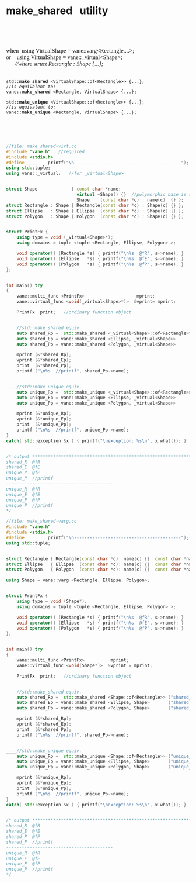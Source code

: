 # make_shared &nbsp; utility
&nbsp;  
&nbsp;  
&nbsp;

<div style='font: 12pt consolas; -white-space:pre'>
when&nbsp;&nbsp;using VirtualShape = vane::varg&lt;Rectangle,...&gt;;<br>
or&nbsp;&nbsp;&nbsp;&nbsp;using VirtualShape = vane::_virtual&lt;Shape&gt;;<br>
&nbsp;&nbsp;&nbsp;&nbsp;&nbsp;&nbsp;<i>//where struct Rectangle : Shape {...};</i><br>
<br>
</div>

<pre><code>std::<b>make_shared</b> &lt;VirtualShape::of&lt;Rectangle&gt;&gt; {...};
<i>//is equivalent to:</i>
vane::<b>make_shared</b> &lt;Rectangle, VirtualShape&gt; {...};
</code></pre>

<pre><code>std::<b>make_unique</b> &lt;VirtualShape::of&lt;Rectangle&gt;&gt; {...};
<i>//is equivalent to:</i>
vane::<b>make_unique</b> &lt;Rectangle, VirtualShape&gt; {...};
</code></pre>



&nbsp;  
&nbsp;  
&nbsp;

```c++
//file: make_shared-virt.cc
#include "vane.h"   //required
#include <stdio.h>
#define ____    printf("\n-----------------------------------------");
using std::tuple;
using vane::_virtual;   //for _virtual<Shape>


struct Shape             { const char *name;
                           virtual ~Shape() {}  //polymorphic base is required
                           Shape    (const char *c) : name(c)  {} };
struct Rectangle : Shape { Rectangle(const char *c) : Shape(c) {} };
struct Ellipse   : Shape { Ellipse  (const char *c) : Shape(c) {} };
struct Polygon   : Shape { Polygon  (const char *c) : Shape(c) {} };


struct PrintFx {
    using type = void (_virtual<Shape>*);
    using domains = tuple <tuple <Rectangle, Ellipse, Polygon> >;

    void operator() (Rectangle *s) { printf("\n%s  @fR", s->name); }
    void operator() (Ellipse   *s) { printf("\n%s  @fE", s->name); }
    void operator() (Polygon   *s) { printf("\n%s  @fP", s->name); }
};


int main() try
{
    vane::multi_func <PrintFx>                    mprint;
    vane::virtual_func <void(_virtual<Shape>*)>  &vprint= mprint;

    PrintFx  print;   //ordinary function object


    //std::make_shared equiv.
    auto shared_Rp =  std::make_shared <_virtual<Shape>::of<Rectangle>> ("shared_R");
    auto shared_Ep = vane::make_shared <Ellipse, _virtual<Shape>>       ("shared_E");
    auto shared_Pp = vane::make_shared <Polygon, _virtual<Shape>>       ("unique_P");

    mprint (&*shared_Rp);
    vprint (&*shared_Ep);
    print  (&*shared_Pp);
    printf ("\n%s  //printf", shared_Pp->name);


____//std::make_unique equiv.
    auto unique_Rp =  std::make_unique <_virtual<Shape>::of<Rectangle>> ("unique_R");
    auto unique_Ep = vane::make_unique <Ellipse, _virtual<Shape>>       ("unique_E");
    auto unique_Pp = vane::make_unique <Polygon, _virtual<Shape>>       ("unique_P");

    mprint (&*unique_Rp);
    vprint (&*unique_Ep);
    print  (&*unique_Pp);
    printf ("\n%s  //printf", unique_Pp->name);
}
catch( std::exception &x ) { printf("\nexception: %s\n", x.what()); }


/* output **********************************************************************
shared_R  @fR
shared_E  @fE
unique_P  @fP
unique_P  //printf
-----------------------------------------
unique_R  @fR
unique_E  @fE
unique_P  @fP
unique_P  //printf
*/
```




































```c++
//file: make_shared-varg.cc
#include "vane.h"
#include <stdio.h>
#define ____    printf("\n-----------------------------------------");
using std::tuple;


struct Rectangle { Rectangle(const char *c): name(c) {}  const char *name; };
struct Ellipse   { Ellipse  (const char *c): name(c) {}  const char *name; };
struct Polygon   { Polygon  (const char *c): name(c) {}  const char *name; };

using Shape = vane::varg <Rectangle, Ellipse, Polygon>;


struct PrintFx {
    using type = void (Shape*);
    using domains = tuple <tuple <Rectangle, Ellipse, Polygon> >;

    void operator() (Rectangle *s) { printf("\n%s  @fR", s->name); }
    void operator() (Ellipse   *s) { printf("\n%s  @fE", s->name); }
    void operator() (Polygon   *s) { printf("\n%s  @fP", s->name); }
};


int main() try
{
    vane::multi_func <PrintFx>          mprint;
    vane::virtual_func <void(Shape*)>  &vprint = mprint;

    PrintFx  print;   //ordinary function object


    //std::make_shared equiv.
    auto shared_Rp =  std::make_shared <Shape::of<Rectangle>> ("shared_R");
    auto shared_Ep = vane::make_shared <Ellipse, Shape>       ("shared_E");
    auto shared_Pp = vane::make_shared <Polygon, Shape>       ("shared_P");

    mprint (&*shared_Rp);
    vprint (&*shared_Ep);
    print  (&*shared_Pp);
    printf ("\n%s  //printf", shared_Pp->name);


____//std::make_unique equiv.
    auto unique_Rp =  std::make_unique <Shape::of<Rectangle>> ("unique_R");
    auto unique_Ep = vane::make_unique <Ellipse, Shape>       ("unique_E");
    auto unique_Pp = vane::make_unique <Polygon, Shape>       ("unique_P");

    mprint (&*unique_Rp);
    vprint (&*unique_Ep);
    print  (&*unique_Pp);
    printf ("\n%s  //printf", unique_Pp->name);
}
catch( std::exception &x ) { printf("\nexception: %s\n", x.what()); }


/* output **********************************************************************
shared_R  @fR
shared_E  @fE
shared_P  @fP
shared_P  //printf
-----------------------------------------
unique_R  @fR
unique_E  @fE
unique_P  @fP
unique_P  //printf
*/
```

